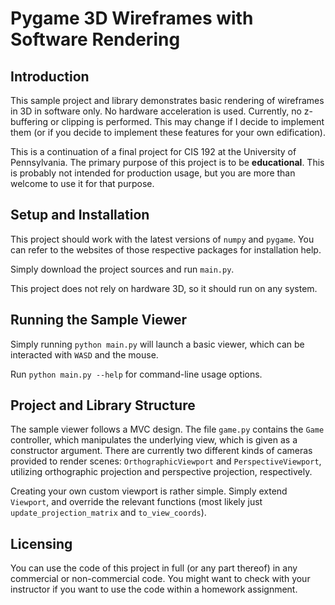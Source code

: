 Pygame 3D Wireframes with Software Rendering
============================================

Introduction
------------

This sample project and library demonstrates basic rendering of wireframes in 3D
in software only. No hardware acceleration is used. Currently, no z-buffering or
clipping is performed. This may change if I decide to implement them (or if you
decide to implement these features for your own edification).

This is a continuation of a final project for CIS 192 at the University of
Pennsylvania. The primary purpose of this project is to be __educational__. This
is probably not intended for production usage, but you are more than welcome to
use it for that purpose.


Setup and Installation
----------------------

This project should work with the latest versions of `numpy` and `pygame`. You
can refer to the websites of those respective packages for installation help.

Simply download the project sources and run `main.py`.

This project does not rely on hardware 3D, so it should run on any system.


Running the Sample Viewer
-------------------------

Simply running `python main.py` will launch a basic viewer, which can be
interacted with `WASD` and the mouse.

Run `python main.py --help` for command-line usage options.


Project and Library Structure
-----------------------------

The sample viewer follows a MVC design. The file `game.py` contains the `Game`
controller, which manipulates the underlying view, which is given as a
constructor argument. There are currently two different kinds of cameras
provided to render scenes: `OrthographicViewport` and `PerspectiveViewport`,
utilizing orthographic projection and perspective projection, respectively.

Creating your own custom viewport is rather simple. Simply extend `Viewport`,
and override the relevant functions (most likely just `update_projection_matrix`
and `to_view_coords`).


Licensing
---------

You can use the code of this project in full (or any part thereof) in any
commercial or non-commercial code. You might want to check with your instructor
if you want to use the code within a homework assignment.